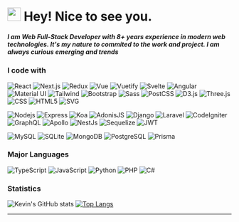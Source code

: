 <h1><img src="https://emojis.slackmojis.com/emojis/images/1531849430/4246/blob-sunglasses.gif?1531849430" width="30"/> Hey! Nice to see you.</h1>

<h5>I am Web Full-Stack Developer with 8+ years experience in modern web technologies.
It's my nature to commited to the work and project.
I am always curious emerging and trends
</h5>

<h3>I code with</h3>
<p>
  <img alt="React" src="https://img.shields.io/badge/-React-45b8d8?&logo=react&logoColor=white" />
  <img alt="Next.js" src="https://img.shields.io/badge/Next.js-000?logo=nextdotjs&logoColor=fff" />
  <img alt="Redux" src="https://img.shields.io/badge/-Redux-764ABC?&logo=redux&logoColor=white" />
  <img alt="Vue" src="https://img.shields.io/badge/Vue.js-4FC08D?logo=vuedotjs&logoColor=fff" />
  <img alt="Vuetify" src="https://img.shields.io/badge/Vuetify-1867C0?logo=vuetify&logoColor=fff" />
  <img alt="Svelte" src="https://img.shields.io/badge/Svelte-FF3E00?logo=svelte&logoColor=fff" />
  <img alt="Angular" src="https://img.shields.io/badge/-Angular-DD0031?&logo=angular&logoColor=white" />
  <img alt="Material UI" src="https://img.shields.io/badge/Material--UI-0081CB?logo=mui&logoColor=white" />
  <img alt="Tailwind" src="https://img.shields.io/badge/Tailwind_CSS-38B2AC?&logo=tailwind-css&logoColor=white" />
  <img alt="Bootstrap" src="https://img.shields.io/badge/Bootstrap-563D7C?&logo=bootstrap&logoColor=white" />
  <img alt="Sass" src="https://img.shields.io/badge/-Sass-CC6699?&logo=sass&logoColor=white" />
  <img alt="PostCSS" src="https://img.shields.io/badge/PostCSS-DD3A0A?logo=postcss&logoColor=fff" />
  <img alt="D3.js" src="https://img.shields.io/badge/-D3.js-F9A03C?logo=d3.js&logoColor=white" />
  <img alt="Three.js" src="https://img.shields.io/badge/Three.js-000?logo=threedotjs&logoColor=fff" />
  <img alt="CSS" src="https://img.shields.io/badge/CSS3-1572B6?logo=css3&logoColor=fff" />
  <img alt="HTML5" src="https://img.shields.io/badge/-HTML5-E34F26?logo=html5&logoColor=white" />
  <img alt="SVG" src="https://img.shields.io/badge/SVG-FFB13B?logo=svg&logoColor=fff" />
</p>

<p>
  <img alt="Nodejs" src="https://img.shields.io/badge/-Nodejs-43853d?&logo=Node.js&logoColor=white" />
  <img alt="Express" src="https://img.shields.io/badge/Express-000?logo=express&logoColor=fff" />
  <img alt="Koa" src="https://img.shields.io/badge/Koa-33333D?logo=koa&logoColor=fff" />
  <img alt="AdonisJS" src="https://img.shields.io/badge/AdonisJS-5A45FF?logo=adonisjs&logoColor=fff" />
  <img alt="Django" src="https://img.shields.io/badge/Django-092E20?&logo=django&logoColor=white" />
  <img alt="Laravel" src="https://img.shields.io/badge/Laravel-FF2D20?&logo=laravel&logoColor=white" />
  <img alt="CodeIgniter" src="https://img.shields.io/badge/CodeIgniter-EF4223?logo=codeigniter&logoColor=fff" />
  <img alt="GraphQL" src="https://img.shields.io/badge/-GraphQL-E10098?&logo=graphql&logoColor=white" />
  <img alt="Apollo" src="https://img.shields.io/badge/-Apollo%20GraphQL-311C87?&logo=apollo-graphql&logoColor=white" />
  <img alt="NestJs" src="https://img.shields.io/badge/-NestJs-ea2845?&logo=nestjs&logoColor=white" />
  <img alt="Sequelize" src="https://img.shields.io/badge/sequelize-323330?logo=sequelize&logoColor=blue" />
  <img alt="JWT" src="https://img.shields.io/badge/json%20web%20tokens-323330?logo=json-web-tokens&logoColor=pink"  />
</p>

<p>
  <img alt="MySQL" src="https://img.shields.io/badge/MySQL-00000F?&logo=mysql&logoColor=white" />
  <img alt="SQLite" src="https://img.shields.io/badge/SQLite-07405E?&logo=sqlite&logoColor=white" />
  <img alt="MongoDB" src="https://img.shields.io/badge/-MongoDB-13aa52?&logo=mongodb&logoColor=white" />
  <img alt="PostgreSQL" src="https://img.shields.io/badge/PostgreSQL-316192?&logo=postgresql&logoColor=white" />
  <img alt="Prisma" src="https://img.shields.io/badge/Prisma-2D3748?logo=prisma&logoColor=fff" />
</p>

<h3>Major Languages</h3>
<p>
  <img alt="TypeScript" src="https://img.shields.io/badge/-TypeScript-007ACC?logo=typescript&logoColor=white" />
  <img alt="JavaScript" src="https://img.shields.io/badge/Javascript-F7DF1E.svg?logo=javascript&logoColor=black" />
  <img alt="Python" src="https://img.shields.io/badge/Python-3776AB?logo=python&logoColor=fff" />
  <img alt="PHP" src="https://img.shields.io/badge/PHP-777BB4?logo=php&logoColor=fff" />
  <img alt="C#" src="https://img.shields.io/badge/C%23-239120?logo=c-sharp&logoColor=white" />
</p>

<h3>Statistics</h3>

![Kevin's GitHub stats](https://github-readme-stats.vercel.app/api?username=kk0821&show_icons=true&theme=tokyonight)
[![Top Langs](https://github-readme-stats.vercel.app/api/top-langs/?username=kk0821&layout=compact)](https://github.com/kk0821/github-readme-stats)

---
